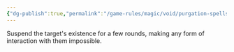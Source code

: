 ```yaml
---
{"dg-publish":true,"permalink":"/game-rules/magic/void/purgation-spells/banishment/"}
---
```


Suspend the target's existence for a few rounds, making any form of interaction with them impossible.